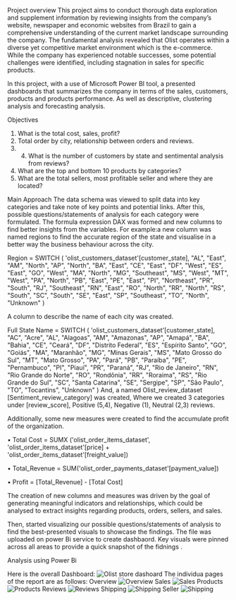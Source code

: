 Project overview
This project aims to conduct thorough data exploration and supplement information by reviewing insights from the company’s website, newspaper and economic websites from Brazil to gain a comprehensive understanding of the current market landscape surrounding the company. The fundamental analysis revealed that Olist operates within a diverse yet competitive market environment which is the e-commerce. While the company has experienced notable successes, some potential challenges were identified, including stagnation in sales for specific products. 

In this project, with a use of Microsoft Power BI tool, a presented dashboards that summarizes the company in terms of the sales, customers, products and products performance. As well as descriptive, clustering analysis and forecasting analysis.

Objectives
1.	What is the total cost, sales, profit?
2.	Total order by city, relationship between orders and reviews.
3.	4.	What is the number of customers by state and sentimental analysis from reviews? 
5.	What are the top and bottom 10 products by categories?
6.	What are the total sellers, most profitable seller and where they are located?

Main Approach
The data schema was viewed to split data into key categories and take note of key points and potential links. After this, possible questions/statements of analysis for each category were formulated. The formula expression DAX was formed and new columns to find better insights from the variables. 
For example:a new column was named regions to find the accurate region of the state and visualise in a better way the business behaviour across the city. 

Region =
SWITCH (
    'olist_customers_dataset'[customer_state],
    "AL", "East",
    "AM", "North",
    "AP", "North",
    "BA", "East",
    "CE", "East",
    "DF", "West",
    "ES", "East",
    "GO", "West",
    "MA", "North",
    "MG", "Southeast",
    "MS", "West",
    "MT", "West",
    "PA", "North",
    "PB", "East",
    "PE", "East",
    "PI", "Northeast",
    "PR", "South",
    "RJ", "Southeast",
    "RN", "East",
    "RO", "North",
    "RR", "North",
    "RS", "South",
    "SC", "South",
    "SE", "East",
    "SP", "Southeast",
    "TO", "North",
    "Unknown"
)

A column to describe the name of each city was created.

Full State Name =
SWITCH (
    'olist_customers_dataset'[customer_state],
    "AC", "Acre",
    "AL", "Alagoas",
    "AM", "Amazonas",
    "AP", "Amapá",
    "BA", "Bahia",
    "CE", "Ceará",
    "DF", "Distrito Federal",
    "ES", "Espírito Santo",
    "GO", "Goiás",
    "MA", "Maranhão",
    "MG", "Minas Gerais",
    "MS", "Mato Grosso do Sul",
    "MT", "Mato Grosso",
    "PA", "Pará",
    "PB", "Paraíba",
    "PE", "Pernambuco",
    "PI", "Piauí",
    "PR", "Paraná",
    "RJ", "Rio de Janeiro",
    "RN", "Rio Grande do Norte",
    "RO", "Rondônia",
    "RR", "Roraima",
    "RS", "Rio Grande do Sul",
    "SC", "Santa Catarina",
    "SE", "Sergipe",
    "SP", "São Paulo",
    "TO", "Tocantins",
    "Unknown"
)
And, a named Olist_review_dataset [Sentiment_review_category] was created, Where we created 3 categories under [review_score], Positive (5,4), Negative (1), Neutral (2,3) reviews. 

Additionally, some new measures were created to find the accumulate profit of the organization.

•	Total Cost = SUMX ('olist_order_items_dataset', 'olist_order_items_dataset'[price] + 'olist_order_items_dataset'[freight_value])

•	Total_Revenue = SUM('olist_order_payments_dataset'[payment_value])

•	Profit = [Total_Revenue] - [Total Cost]

The creation of new columns and measures was driven by the goal of generating meaningful indicators and relationships, which could be analysed to extract insights regarding products, orders, sellers, and sales.

Then, started visualizing our possible questions/statements of analysis to find the best-presented visuals to showcase the findings. The file was uploaded on power Bi service to create dashbaord. Key visuals were pinned across all areas to provide a quick snapshot of the fidnings .


Analysis using Power Bi 

Here is the overall Dashboard:
![Olist store dashoard](https://github.com/HajiraHaja/Olist-Store-Analysis---PowerBi/assets/166501265/35968517-78ba-45ed-b9a4-e0653da0449f)
The individua pages of the report are as follows:
Overview
![Overview](https://github.com/HajiraHaja/Olist-Store-Analysis---PowerBi/assets/166501265/1446401d-a5e5-4813-a7a5-2eb50026434b)
Sales 
![Sales](https://github.com/HajiraHaja/Olist-Store-Analysis---PowerBi/assets/166501265/495fa2e6-8faa-4c6b-b5d7-f612f9996c89)
Products
![Products](https://github.com/HajiraHaja/Olist-Store-Analysis---PowerBi/assets/166501265/62f225fe-61ed-47ac-8af5-ab5028b86602)
Reviews
![Reviews](https://github.com/HajiraHaja/Olist-Store-Analysis---PowerBi/assets/166501265/d4163cf2-d560-495e-a542-9940f3f291f1)
Shipping 
![Shipping](https://github.com/HajiraHaja/Olist-Store-Analysis---PowerBi/assets/166501265/9f41b94e-688d-4b25-b5b8-98c3f9c3c148)
Seller 
![Shipping](https://github.com/HajiraHaja/Olist-Store-Analysis---PowerBi/assets/166501265/86b33a98-a9af-4569-a280-659f83575f4a)

